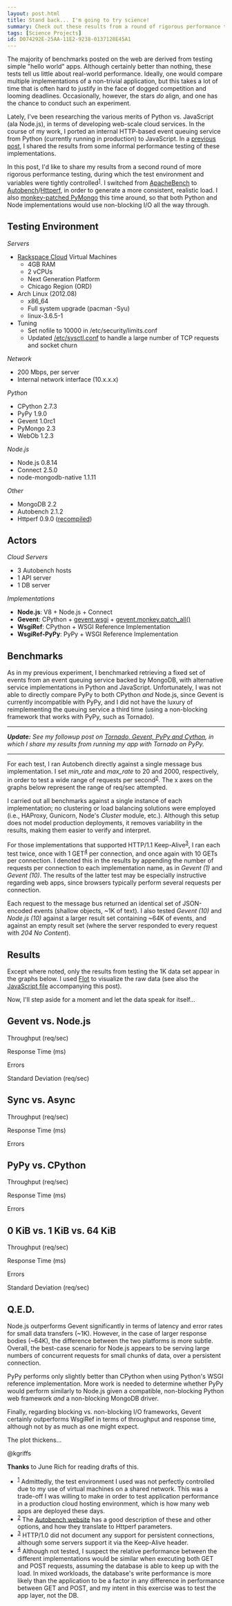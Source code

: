 ```yaml
---
layout: post.html
title: Stand back... I'm going to try science!
summary: Check out these results from a round of rigorous performance testing comparing Python, PyPy and Node.js 
tags: [Science Projects]
id: D074292E-25AA-11E2-9238-0137128E45A1
---
```


The majority of benchmarks posted on the web are derived from testing simple "hello world" apps. Although certainly better than nothing, these tests tell us little about real-world performance. Ideally, one would compare multiple implementations of a non-trivial application, but this takes a lot of time that is often hard to justify in the face of dogged competition and looming deadlines. Occasionally, however, the stars *do* align, and one has the chance to conduct such an experiment.

Lately, I've been researching the various merits of Python vs. JavaScript (ala Node.js), in terms of developing web-scale cloud services. In the course of my work, I ported an internal HTTP-based event queuing service from Python (currently running in production) to JavaScript. In a [previous post][last-post], I shared the results from some informal performance testing of these implementations.  

In this post, I'd like to share my results from a second round of more rigorous performance testing, during which the test environment and variables were tightly controlled<sup><a name="id-1" href="#id-1.ftn">1</a></sup>. I switched from [ApacheBench][ab] to [Autobench][autobench]/[Httperf][httperf], in order to generate a more consistent, realistic load. I also [monkey-patched PyMongo][pymongo-gevent] this time around, so that both Python and Node implementations would use non-blocking I/O all the way through.

[last-post]: /2012/10/23/python-vs-node-vs-pypy.html
[autobench]: http://www.xenoclast.org/autobench/
[httperf]: http://www.hpl.hp.com/research/linux/httperf/
[ab]: https://en.wikipedia.org/wiki/ApacheBench
[pymongo-gevent]: http://api.mongodb.org/python/current/examples/gevent.html

## Testing Environment ##

*Servers*

* [Rackspace Cloud](http://www.rackspace.com/cloud/public/servers/techdetails/) Virtual Machines
  * 4GB RAM
  * 2 vCPUs
  * Next Generation Platform
  * Chicago Region (ORD)
* Arch Linux (2012.08) 
  * x86_64
  * Full system upgrade (pacman -Syu)
  * linux-3.6.5-1
* Tuning
  * Set nofile to 10000 in /etc/security/limits.conf
  * Updated [/etc/sysctl.conf](https://gist.github.com/4027835) to handle a large number of TCP requests and socket churn

*Network*

* 200 Mbps, per server
* Internal network interface (10.x.x.x)

*Python*

* CPython 2.7.3
* PyPy 1.9.0 
* Gevent 1.0rc1
* PyMongo 2.3
* WebOb 1.2.3

*Node.js*

* Node.js 0.8.14
* Connect 2.5.0
* node-mongodb-native 1.1.11

*Other*

* MongoDB 2.2
* Autobench 2.1.2
* Httperf 0.9.0 ([recompiled][httperf-recompiled])

[httperf-recompiled]: http://gom-jabbar.org/articles/2009/02/04/httperf-and-file-descriptors

## Actors ##

*Cloud Servers*

* 3 Autobench hosts
* 1 API server
* 1 DB server 

*Implementations*

* **Node.js**: V8 + Node.js + Connect
* **Gevent**: CPython + [gevent.wsgi][gevent-wsgi] + [gevent.monkey.patch_all()][patch-all]
* **WsgiRef**: CPython + WSGI Reference Implementation
* **WsgiRef-PyPy**: PyPy + WSGI Reference Implementation

[gevent-wsgi]: http://www.gevent.org/gevent.wsgi.html
[patch-all]: http://www.gevent.org/gevent.monkey.html

## Benchmarks ##

As in my previous experiment, I benchmarked retrieving a fixed set of events from an event queuing service backed by MongoDB, with alternative service implementations in Python and JavaScript. Unfortunately, I was not able to directly compare PyPy to both CPython *and* Node.js, since Gevent is currently incompatible with PyPy, and I did not have the luxury of reimplementing the queuing service a third time (using a non-blocking framework that works with PyPy, such as Tornado).

---

*<strong>Update:</strong> See my followup post on [Tornado, Gevent, PyPy and Cython][redux], in which I share my results from running my app with Tornado on PyPy.*

---

For each test, I ran Autobench directly against a single message bus implementation. I set *min\_rate* and *max\_rate* to 20 and 2000, respectively, in order to test a wide range of requests per second<sup><a name="id-2" href="#id-2.ftn">2</a></sup>. The x axes on the graphs below represent the range of req/sec attempted.

I carried out all benchmarks against a single instance of each implementation; no clustering or load balancing solutions were employed (i.e., HAProxy, Gunicorn, Node's *Cluster* module, etc.). Although this setup does not model production deployments, it removes variability in the results, making them easier to verify and interpret.

For those implementations that supported HTTP/1.1 Keep-Alive<sup><a name="id-3" href="#id-3.ftn">3</a></sup>, I ran each test twice, once with 1 GET<sup><a name="id-4" href="#id-4.ftn">4</a></sup> per connection, and once again with 10 GETs per connection. I denoted this in the results by appending the number of requests per connection to each implementation name, as in *Gevent (1)* and *Gevent (10)*. The results of the latter test may be especially instructive regarding web apps, since browsers typically perform several requests per connection.

Each request to the message bus returned an identical set of JSON-encoded events (shallow objects, ~1K of text). I also tested *Gevent (10)* and *Node.js (10)* against a larger result set containing ~64K of events, and against an empty result set (where the server responded to every request with *204 No Content*). 

[redux]: /2012/12/12/gevent-vs-tornado-benchmarks.html

## Results ##

Except where noted, only the results from testing the 1K data set appear in the graphs below. I used [Flot][flot] to visualize the raw data (see also the <a type="text/javascript" download="" href="/assets/js/python-vs-node-vs-pypy-benchmarks.js">JavaScript file</a> accompanying this post).

Now, I'll step aside for a moment and let the data speak for itself...

[flot]: http://www.flotcharts.org/

## Gevent vs. Node.js ##

Throughput (req/sec)
<div id="graph-1-rps" class="flot"></div>

Response Time (ms)
<div id="graph-1-rt" class="flot"></div>

Errors
<div id="graph-1-errors" class="flot"></div>

Standard Deviation (req/sec)
<div id="graph-1-stdev" class="flot"></div>

## Sync vs. Async ##

Throughput (req/sec)
<div id="graph-5-rps" class="flot"></div>

Response Time (ms)
<div id="graph-5-rt" class="flot"></div>

Errors
<div id="graph-5-errors" class="flot"></div>

## PyPy vs. CPython ##

Throughput (req/sec)
<div id="graph-4-rps" class="flot"></div>

Response Time (ms)
<div id="graph-4-rt" class="flot"></div>

Errors
<div id="graph-4-errors" class="flot"></div>

## 0 KiB vs. 1 KiB vs. 64 KiB ##

Throughput (req/sec)
<div id="graph-2-rps" class="flot"></div>

Response Time (ms)
<div id="graph-2-rt" class="flot"></div>

Errors
<div id="graph-2-errors" class="flot"></div>

Standard Deviation (req/sec)
<div id="graph-2-stdev" class="flot"></div>

## Q.E.D. ##

Node.js outperforms Gevent significantly in terms of latency and error rates for small data transfers (~1K). However, in the case of larger response bodies (~64K), the difference between the two platforms is more subtle. Overall, the best-case scenario for Node.js appears to be serving large numbers of concurrent requests for small chunks of data, over a persistent connection.

PyPy performs only slightly better than CPython when using Python's WSGI reference implementation. More work is needed to determine whether PyPy would perform similarly to Node.js given a compatible, non-blocking Python web framework *and* a non-blocking MongoDB driver.

Finally, regarding blocking vs. non-blocking I/O frameworks, Gevent certainly outperforms WsgiRef in terms of throughput and response time, although not by as much as one might expect.

The plot thickens...

@kgriffs

**Thanks** to June Rich for reading drafts of this.

<ul class="footnotes">
  <li>
    <sup><a name="id-1.ftn" href="#id-1">1</a></sup> Admittedly, the test environment I used was not perfectly controlled due to my use of virtual machines on a shared network. This was a trade-off I was willing to make in order to test application performance in a production cloud hosting environment, which is how many web apps are deployed these days. 
  </li>  
  <li>
    <sup><a name="id-2.ftn" href="#id-2">2</a></sup> The <a href="http://www.xenoclast.org/autobench/">Autobench website</a> has a good description of these and other options, and how they translate to Httperf parameters.
  </li>
  <li>
    <sup><a name="id-3.ftn" href="#id-3">3</a></sup> HTTP/1.0 did not document any support for persistent connections, although some servers support it via the Keep-Alive header.
  </li>
  <li>
    <sup><a name="id-4.ftn" href="#id-4">4</a></sup> Although not tested, I suspect the relative performance between the different implementations would be similar when executing both GET and POST requests, assuming the database is able to keep up with the load. In mixed workloads, the database's write performance is more likely than the application to be a factor in any difference in performance between GET and POST, and my intent in this exercise was to test the app layer, not the DB.
  </li>
</ul>

<script type="text/javascript" src="/assets/js/python-vs-node-vs-pypy-benchmarks.js" />

